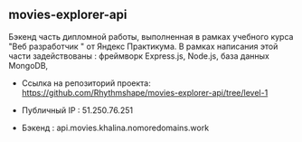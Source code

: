 ## movies-explorer-api

Бэкенд часть дипломной работы, выполненная в рамках учебного курса "Веб разработчик " от Яндекс Практикума. В рамках написания этой части задействованы : фреймворк Express.js, Node.js, база данных MongoDB,

 - Ссылка на репозиторий проекта: https://github.com/Rhythmshape/movies-explorer-api/tree/level-1

 - Публичный IP : 51.250.76.251

 - Бэкенд : api.movies.khalina.nomoredomains.work
